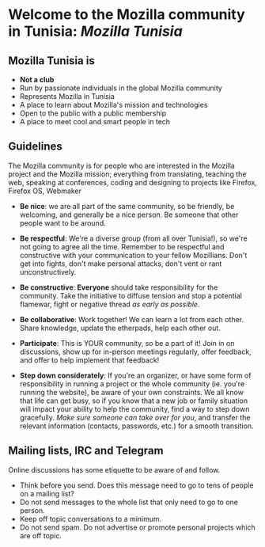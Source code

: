 # Welcome to the Mozilla community in Tunisia: *Mozilla Tunisia*

## Mozilla Tunisia is

- **Not a club**
- Run by passionate individuals in the global Mozilla community
- Represents Mozilla in Tunisia
- A place to learn about Mozilla's mission and technologies
- Open to the public with a public membership
- A place to meet cool and smart people in tech

## Guidelines

The Mozilla community is for people who are interested in the Mozilla project and the Mozilla mission; everything from translating, teaching the web, speaking at conferences, coding and designing to projects like Firefox, Firefox OS, Webmaker

- **Be nice**: we are all part of the same community, so be friendly, be welcoming, and generally be a nice person. Be someone that other people want to be around.

- **Be respectful**: We're a diverse group (from all over Tunisia!), so we're not going to agree all the time. Remember to be respectful and constructive with your communication to your fellow Mozillians. Don't get into fights, don't make personal attacks, don't vent or rant unconstructively.

- **Be constructive**: __Everyone__ should take responsibility for the community. Take the initiative to diffuse tension and stop a potential flamewar, fight or negative thread _as early as possible_.

- **Be collaborative**: Work together! We can learn a lot from each other. Share knowledge, update the etherpads, help each other out.

- **Participate**: This is YOUR community, so be a part of it! Join in on discussions, show up for in-person meetings regularly, offer feedback, and offer to help implement that feedback!

- **Step down considerately**: If you're an organizer, or have some form of responsibility in running a project or the whole community (ie. you're running the website), be aware of your own constraints. We all know that life can get busy, so if you know that a new job or family situation will impact your ability to help the community, find a way to step down gracefully. _Make sure someone can take over for you_, and transfer the relevant information (contacts, passwords, etc.) for a smooth transition.

## Mailing lists, IRC and Telegram

Online discussions has some etiquette to be aware of and follow.

- Think before you send. Does this message need to go to tens of people on a mailing list?
- Do not send messages to the whole list that only need to go to one person.
- Keep off topic conversations to a minimum.
- Do not send spam. Do not advertise or promote personal projects which are off topic.
